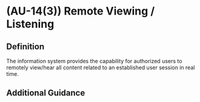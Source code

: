 
# (AU-14(3)) Remote Viewing / Listening

## Definition

The information system provides the capability for authorized users to remotely view/hear all content related to an established user session in real time.

## Additional Guidance


